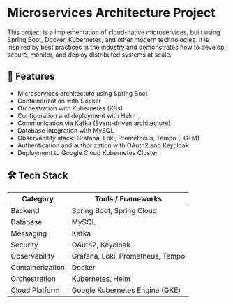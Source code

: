 # Microservices Architecture Project

This project is a implementation of cloud-native microservices, built using Spring Boot, Docker, Kubernetes, and other modern technologies. It is inspired by best practices in the industry and demonstrates how to develop, secure, monitor, and deploy distributed systems at scale.

## 🚀 Features

- Microservices architecture using Spring Boot
- Containerization with Docker
- Orchestration with Kubernetes (K8s)
- Configuration and deployment with Helm
- Communication via Kafka (Event-driven architecture)
- Database integration with MySQL
- Observability stack: Grafana, Loki, Prometheus, Tempo (LGTM)
- Authentication and authorization with OAuth2 and Keycloak
- Deployment to Google Cloud Kubernetes Cluster

## 🛠️ Tech Stack

| Category         | Tools / Frameworks                        |
|------------------|-------------------------------------------|
| Backend          | Spring Boot, Spring Cloud                 |
| Database         | MySQL                                     |
| Messaging        | Kafka                                     |
| Security         | OAuth2, Keycloak                          |
| Observability    | Grafana, Loki, Prometheus, Tempo          |
| Containerization | Docker                                    |
| Orchestration    | Kubernetes, Helm                          |
| Cloud Platform   | Google Kubernetes Engine (GKE)            |


